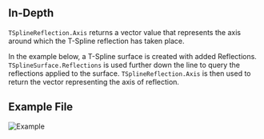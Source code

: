 ## In-Depth
`TSplineReflection.Axis` returns a vector value that represents the axis around which the T-Spline reflection has taken place.

In the example below, a T-Spline surface is created with added Reflections. `TSplineSurface.Reflections` is used further down the line to query the reflections applied to the surface. `TSplineReflection.Axis` is then used to return the vector representing the axis of reflection.


## Example File

![Example](./Autodesk.DesignScript.Geometry.TSpline.TSplineReflection.Axis_img.jpg)
